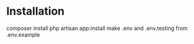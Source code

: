# Installation

composer install
php artisan app:install
make .env and .env.testing from .env.example

